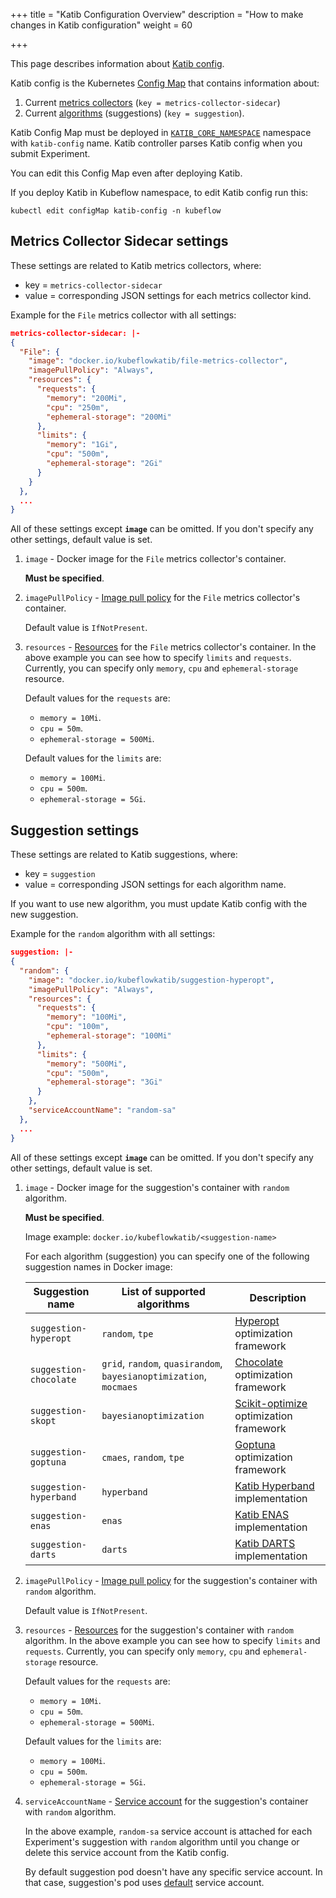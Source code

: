 +++
title = "Katib Configuration Overview"
description = "How to make changes in Katib configuration"
weight = 60
                    
+++

This page describes information about
[Katib config](https://github.com/kubeflow/katib/blob/master/manifests/v1beta1/katib-controller/katib-config.yaml).

Katib config is the Kubernetes
[Config Map](https://kubernetes.io/docs/tasks/configure-pod-container/configure-pod-configmap/) that contains information about:

1. Current [metrics collectors](/docs/components/katib/experiment/#metrics-collector) (`key = metrics-collector-sidecar`)
1. Current [algorithms](/docs/components/katib/experiment/#search-algorithms-in-detail) (suggestions) (`key = suggestion`).

Katib Config Map must be deployed in
[`KATIB_CORE_NAMESPACE`](/docs/components/katib/env-variables/#katib-controller)
namespace with `katib-config` name. Katib controller parses Katib config when you submit Experiment.

You can edit this Config Map even after deploying Katib.

If you deploy Katib in Kubeflow namespace, to edit Katib config run this:

`kubectl edit configMap katib-config -n kubeflow`

## Metrics Collector Sidecar settings

These settings are related to Katib metrics collectors, where:

- key = `metrics-collector-sidecar`
- value = corresponding JSON settings for each metrics collector kind.

Example for the `File` metrics collector with all settings:

```json
metrics-collector-sidecar: |-
{
  "File": {
    "image": "docker.io/kubeflowkatib/file-metrics-collector",
    "imagePullPolicy": "Always",
    "resources": {
      "requests": {
        "memory": "200Mi",
        "cpu": "250m",
        "ephemeral-storage": "200Mi"
      },
      "limits": {
        "memory": "1Gi",
        "cpu": "500m",
        "ephemeral-storage": "2Gi"
      }
    }
  },
  ...
}
```

All of these settings except **`image`** can be omitted. If you don't specify any other settings, default value is set.

1. `image` - Docker image for the `File` metrics collector's container.

   **Must be specified**.

1. `imagePullPolicy` - [Image pull policy](https://kubernetes.io/docs/concepts/configuration/overview/#container-images) for the `File` metrics collector's container.

   Default value is `IfNotPresent`.

1. `resources` - [Resources](https://kubernetes.io/docs/concepts/configuration/manage-compute-resources-container/#resource-requests-and-limits-of-pod-and-container)
   for the `File` metrics collector's container. In the above example you can see how to specify
   `limits` and `requests`. Currently, you can specify only `memory`, `cpu` and `ephemeral-storage` resource.

   Default values for the `requests` are:

   - `memory = 10Mi`.
   - `cpu = 50m`.
   - `ephemeral-storage = 500Mi`.

   Default values for the `limits` are:

   - `memory = 100Mi`.
   - `cpu = 500m`.
   - `ephemeral-storage = 5Gi`.

## Suggestion settings

These settings are related to Katib suggestions, where:

- key = `suggestion`
- value = corresponding JSON settings for each algorithm name.

If you want to use new algorithm, you must update Katib config with the new suggestion.

Example for the `random` algorithm with all settings:

```json
suggestion: |-
{
  "random": {
    "image": "docker.io/kubeflowkatib/suggestion-hyperopt",
    "imagePullPolicy": "Always",
    "resources": {
      "requests": {
        "memory": "100Mi",
        "cpu": "100m",
        "ephemeral-storage": "100Mi"
      },
      "limits": {
        "memory": "500Mi",
        "cpu": "500m",
        "ephemeral-storage": "3Gi"
      }
    },
    "serviceAccountName": "random-sa"
  },
  ...
}
```

All of these settings except **`image`** can be omitted.
If you don't specify any other settings, default value is set.

1. `image` - Docker image for the suggestion's container with `random` algorithm.

   **Must be specified**.

   Image example: `docker.io/kubeflowkatib/<suggestion-name>`

   For each algorithm (suggestion) you can specify one of the following suggestion names in Docker image:

   <div class="table-responsive">
     <table class="table table-bordered">
       <thead class="thead-light">
         <tr>
           <th>Suggestion name</th>
           <th>List of supported algorithms</th>
           <th>Description</th>
         </tr>
       </thead>
       <tbody>
         <tr>
           <td><code>suggestion-hyperopt</code></td>
           <td><code>random</code>, <code>tpe</code></td>
           <td><a href="https://github.com/hyperopt/hyperopt">Hyperopt</a> optimization framework</td>
         </tr>
         <tr>
           <td><code>suggestion-chocolate</code></td>
           <td><code>grid</code>, <code>random</code>, <code>quasirandom</code>, <code>bayesianoptimization</code>, <code>mocmaes</code></td>
           <td><a href="https://github.com/AIworx-Labs/chocolate">Chocolate</a> optimization framework</td>
         </tr>
         <tr>
           <td><code>suggestion-skopt</code></td>
           <td><code>bayesianoptimization</code></td>
           <td><a href="https://github.com/scikit-optimize/scikit-optimize">Scikit-optimize</a> optimization framework</td>
         </tr>
         <tr>
           <td><code>suggestion-goptuna</code></td>
           <td><code>cmaes</code>, <code>random</code>, <code>tpe</code></td>
           <td><a href="https://github.com/c-bata/goptuna">Goptuna</a> optimization framework</td>
         </tr>
         <tr>
           <td><code>suggestion-hyperband</code></td>
           <td><code>hyperband</code></td>
           <td><a href="https://github.com/kubeflow/katib/tree/master/pkg/suggestion/v1beta1/hyperband">Katib
             Hyperband</a> implementation</td>
         </tr>
         <tr>
           <td><code>suggestion-enas</code></td>
           <td><code>enas</code></td>
           <td><a href="https://github.com/kubeflow/katib/tree/master/pkg/suggestion/v1beta1/nas/enas">Katib
             ENAS</a> implementation</td>
         </tr>
         <tr>
           <td><code>suggestion-darts</code></td>
           <td><code>darts</code></td>
           <td><a href="https://github.com/kubeflow/katib/tree/master/pkg/suggestion/v1beta1/nas/darts">Katib
             DARTS</a> implementation</td>
         </tr>
       </tbody>
     </table>
   </div>

1. `imagePullPolicy` - [Image pull policy](https://kubernetes.io/docs/concepts/configuration/overview/#container-images)
   for the suggestion's container with `random` algorithm.

   Default value is `IfNotPresent`.

1. `resources` - [Resources](https://kubernetes.io/docs/concepts/configuration/manage-compute-resources-container/#resource-requests-and-limits-of-pod-and-container)
   for the suggestion's container with `random` algorithm. In the above example you can see how to specify
   `limits` and `requests`. Currently, you can specify only `memory`, `cpu` and `ephemeral-storage` resource.

   Default values for the `requests` are:

   - `memory = 10Mi`.
   - `cpu = 50m`.
   - `ephemeral-storage = 500Mi`.

   Default values for the `limits` are:

   - `memory = 100Mi`.
   - `cpu = 500m`.
   - `ephemeral-storage = 5Gi`.

1. `serviceAccountName` - [Service account](https://kubernetes.io/docs/tasks/configure-pod-container/configure-service-account/)
   for the suggestion's container with `random` algorithm.

   In the above example, `random-sa` service account is attached for each Experiment's
   suggestion with `random` algorithm until you change or delete this service account from the Katib config.

   By default suggestion pod doesn't have any specific service account.
   In that case, suggestion's pod uses [default](https://kubernetes.io/docs/tasks/configure-pod-container/configure-service-account/#use-the-default-service-account-to-access-the-api-server) service account.
